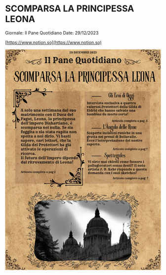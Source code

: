 # SCOMPARSA LA PRINCIPESSA LEONA

Giornale: Il Pane Quotidiano
Date: 29/12/2023

[https://www.notion.so](https://www.notion.so)

![WhatsApp Image 2024-01-26 at 21.58.16.jpeg](SCOMPARSA%20LA%20PRINCIPESSA%20LEONA%20e47edab55b144fe48c87560b65fd12bc/WhatsApp_Image_2024-01-26_at_21.58.16.jpeg)